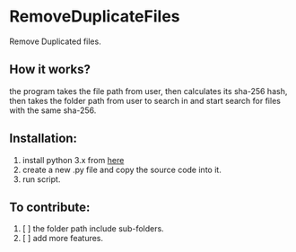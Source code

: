 # RemoveDuplicateFiles
 Remove Duplicated files.

## How it works?
 the program takes the file path from user, then calculates its sha-256 hash, then takes the folder path from user to search in and start search for files with the same sha-256.

## Installation:
1. install python 3.x from [here](https://www.python.org/downloads/)
1. create a new .py file and copy the source code into it.
1. run script.

## To contribute:
1. [ ] the folder path include sub-folders.
1. [ ] add more features. 
